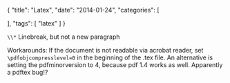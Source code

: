 {
  "title": "Latex",
  "date": "2014-01-24",
  "categories": [
    
  ],
  "tags": [
   "latex" 
  ]
}

``\\*`` Linebreak, but not a new paragraph


Workarounds:
If the document is not readable via acrobat reader, set
``\pdfobjcompresslevel=0`` in the beginning of the .tex file.
An alternative is setting the pdfminorversion to 4, because pdf 1.4 works as
well.
Apparently a pdftex bug!?

